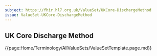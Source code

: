 ```yaml
---
subject: https://fhir.hl7.org.uk/ValueSet/UKCore-DischargeMethod
issue: ValueSet-UKCore-DischargeMethod
---
```

## UK Core Discharge Method

{{page:Home/Terminology/AllValueSets/ValueSetTemplate.page.md}}